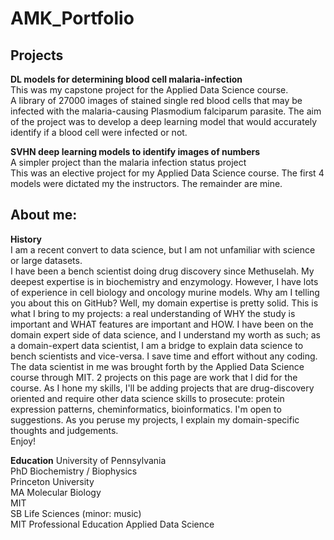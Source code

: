 # AMK_Portfolio


## Projects
**DL models for determining blood cell malaria-infection**<br>
This was my capstone project for the Applied Data Science course.<br>
A library of 27000 images of stained single red blood cells that may be infected with the malaria-causing Plasmodium falciparum parasite. The aim of the project was to develop a deep learning model that would accurately identify if a blood cell were infected or not. <br>

**SVHN deep learning models to identify images of numbers**<br>
A simpler project than the malaria infection status project<br>
This was an elective project for my Applied Data Science course. The first 4 models were dictated my the instructors. The remainder are mine.




## About me:
**History**<br>
I am a recent convert to data science, but I am not unfamiliar with science or large datasets.<br>
I have been a bench scientist doing drug discovery since Methuselah. My deepest expertise is in biochemistry and enzymology. However, I have lots of experience in cell biology and oncology murine models. Why am I telling you about this on GitHub? Well, my domain expertise is pretty solid. This is what I bring to my projects: a real understanding of WHY the study is important and WHAT features are important and HOW. I have been on the domain expert side of data science, and I understand my worth as such; as a domain-expert data scientist, I am a bridge to explain data science to bench scientists and vice-versa. I save time and effort without any coding.<br>
The data scientist in me was brought forth by the Applied Data Science course through MIT. 2 projects on this page are work that I did for the course. As I hone my skills, I'll be adding projects that are drug-discovery oriented and require other data science skills to prosecute: protein expression patterns, cheminformatics, bioinformatics. I'm open to suggestions.
As you peruse my projects, I explain my domain-specific thoughts and judgements.<br>
Enjoy!<br>

**Education**
University of Pennsylvania   
  PhD   Biochemistry / Biophysics<br>
Princeton University  
  MA   Molecular Biology<br>
MIT  
  SB   Life Sciences (minor:  music)<br>
MIT Professional Education
  Applied Data Science<br>
